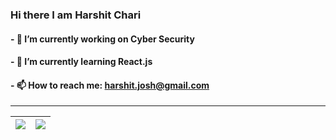 ### Hi there I am Harshit Chari 
#### - 🔭 I’m currently working on Cyber Security
#### - 🌱 I’m currently learning React.js
#### - 📫 How to reach me: harshit.josh@gmail.com

----
|<img src="https://github-readme-stats.vercel.app/api?username=HarshitChari&&show_icons=true&count_private=true"/>|<img src="https://github-readme-streak-stats.herokuapp.com/?user=HarshitChari"/>|
|---|---|
 

